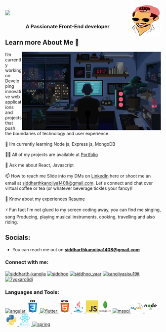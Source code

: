 <img align='right' src='IMG_20200816_101045_050-removebg-preview.png' alt='cover image' height='100' width='100'/>
<br>
<img align='centre' src="https://readme-typing-svg.herokuapp.com/?font=Righteous&size=35&center=true&vCenter=true&width=500&height=70&duration=4000&lines=Hi+There!+👋;+I'm+Siddharth Kanojia;;" />

<!-- <h1 align='left'>Hi 👋, I'm Siddharth Kanojia</h1> -->
<h3 align="center">A Passionate Front-End developer</h3>

## Learn more About Me 💫

<img align='right' src='fbc6f31bd3b84159470b973aca7e0f97.gif' alt='coding gif' width='450px'/>

I’m currently working on Developing innovative web applications and projects that push the boundaries of technology and user experience.<br><br>🌱 I’m currently learning Node js, Express js, MongoDB<br><br>👨‍💻 All of my projects are available at [Portfolio](https://portfolio-eight-smoky-73.vercel.app/)<br><br>💬 Ask me about React, Javascript<br><br>📫 How to reach me Slide into my DMs on [LinkedIn](https://www.linkedin.com/in/siddharth-kanojia/) here or shoot me an email at siddharthkanojiya1408@gmail.com. Let's connect and chat over virtual coffee or tea (or whatever beverage tickles your fancy)!<br><br>📄 Know about my experiences [Resume](https://drive.google.com/file/d/1M-sU21Ta61oUN5D_dp7ee6p4kcqo8MhE/view?usp=drive_link)<br><br>⚡ Fun fact I'm not glued to my screen coding away, you can find me singing, song Producing, playing musical instruments, cooking, travelling and also riding. 


## Socials:

- You can reach me out on **siddharthkanojiya1408@gmail.com**

<h3 align="left">Connect with me:</h3>
<p align="left">
<a href="https://linkedin.com/in/siddharth-kanojia" target="blank"><img align="center" src="https://raw.githubusercontent.com/rahuldkjain/github-profile-readme-generator/master/src/images/icons/Social/linked-in-alt.svg" alt="siddharth-kanojia" height="30" width="40" /></a>
<a href="https://kaggle.com/siddhoo" target="blank"><img align="center" src="https://raw.githubusercontent.com/rahuldkjain/github-profile-readme-generator/master/src/images/icons/Social/kaggle.svg" alt="siddhoo" height="30" width="40" /></a>
<a href="https://instagram.com/siddhoo_yaar" target="blank"><img align="center" src="https://raw.githubusercontent.com/rahuldkjain/github-profile-readme-generator/master/src/images/icons/Social/instagram.svg" alt="siddhoo_yaar" height="30" width="40" /></a>
<a href="https://www.hackerrank.com/kanojiyasisu19it" target="blank"><img align="center" src="https://raw.githubusercontent.com/rahuldkjain/github-profile-readme-generator/master/src/images/icons/Social/hackerrank.svg" alt="kanojiyasisu19it" height="30" width="40" /></a>
<a href="https://www.leetcode.com/7ygxarc6di" target="blank"><img align="center" src="https://raw.githubusercontent.com/rahuldkjain/github-profile-readme-generator/master/src/images/icons/Social/leet-code.svg" alt="7ygxarc6di" height="30" width="40" /></a>
</p>

<h3 align="left">Languages and Tools:</h3>
<p align="left"> <a href="https://angular.io" target="_blank" rel="noreferrer"> <img src="https://angular.io/assets/images/logos/angular/angular.svg" alt="angular" width="40" height="40"/> </a> <a href="https://www.w3schools.com/css/" target="_blank" rel="noreferrer"> <img src="https://raw.githubusercontent.com/devicons/devicon/master/icons/css3/css3-original-wordmark.svg" alt="css3" width="40" height="40"/> </a> <a href="https://flutter.dev" target="_blank" rel="noreferrer"> <img src="https://www.vectorlogo.zone/logos/flutterio/flutterio-icon.svg" alt="flutter" width="40" height="40"/> </a> <a href="https://www.w3.org/html/" target="_blank" rel="noreferrer"> <img src="https://raw.githubusercontent.com/devicons/devicon/master/icons/html5/html5-original-wordmark.svg" alt="html5" width="40" height="40"/> </a> <a href="https://www.java.com" target="_blank" rel="noreferrer"> <img src="https://raw.githubusercontent.com/devicons/devicon/master/icons/java/java-original.svg" alt="java" width="40" height="40"/> </a> <a href="https://developer.mozilla.org/en-US/docs/Web/JavaScript" target="_blank" rel="noreferrer"> <img src="https://raw.githubusercontent.com/devicons/devicon/master/icons/javascript/javascript-original.svg" alt="javascript" width="40" height="40"/> </a> <a href="https://www.mongodb.com/" target="_blank" rel="noreferrer"> <img src="https://raw.githubusercontent.com/devicons/devicon/master/icons/mongodb/mongodb-original-wordmark.svg" alt="mongodb" width="40" height="40"/> </a> <a href="https://www.microsoft.com/en-us/sql-server" target="_blank" rel="noreferrer"> <img src="https://www.svgrepo.com/show/303229/microsoft-sql-server-logo.svg" alt="mssql" width="40" height="40"/> </a> <a href="https://www.mysql.com/" target="_blank" rel="noreferrer"> <img src="https://raw.githubusercontent.com/devicons/devicon/master/icons/mysql/mysql-original-wordmark.svg" alt="mysql" width="40" height="40"/> </a> <a href="https://nodejs.org" target="_blank" rel="noreferrer"> <img src="https://raw.githubusercontent.com/devicons/devicon/master/icons/nodejs/nodejs-original-wordmark.svg" alt="nodejs" width="40" height="40"/> </a> <a href="https://www.python.org" target="_blank" rel="noreferrer"> <img src="https://raw.githubusercontent.com/devicons/devicon/master/icons/python/python-original.svg" alt="python" width="40" height="40"/> </a> <a href="https://reactjs.org/" target="_blank" rel="noreferrer"> <img src="https://raw.githubusercontent.com/devicons/devicon/master/icons/react/react-original-wordmark.svg" alt="react" width="40" height="40"/> </a> <a href="https://spring.io/" target="_blank" rel="noreferrer"> <img src="https://www.vectorlogo.zone/logos/springio/springio-icon.svg" alt="spring" width="40" height="40"/> </a> </p>

<!-- <p><img align="left" src="https://github-readme-stats.vercel.app/api/top-langs?username=siddhoo14&show_icons=true&locale=en&layout=compact" alt="siddhoo14" /></p> -->

<!-- <p>&nbsp;<img align="center" src="https://github-readme-stats.vercel.app/api?username=siddhoo14&show_icons=true&locale=en" alt="siddhoo14" /></p> -->

